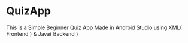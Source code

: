 # QuizApp
This is a Simple Beginner Quiz App Made in Android Studio using XML( Frontend ) &amp; Java( Backend )
